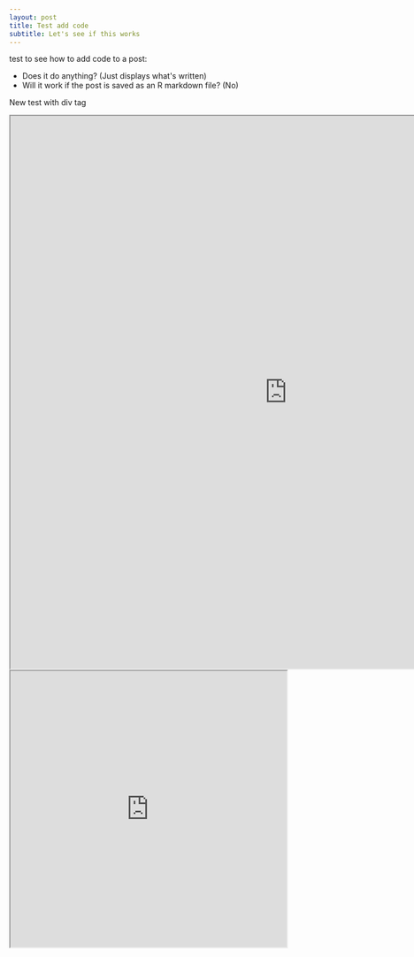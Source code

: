 ```yaml
---
layout: post
title: Test add code
subtitle: Let's see if this works
---
```

test to see how to add code to a post: 
  - Does it do anything? (Just displays what's written)
  - Will it work if the post is saved as an R markdown file? (No) 
 
 New test with div tag
<div class="iframe_container">  
<iframe align = "center" width = "1000" height = "1000" src="https://public.tableau.com/profile/ryan.berger5772#!/vizhome/testseq/Seqresults?publish=yes:embed=yes&tabs=yes"> </iframe>
</div>
<div class="iframe_container">
<iframe align = "center" width = "500" height = "500" src="https://public.tableau.com/views/taxanalysis/Incomedistribution?:embed=y&:display_count=yes"> </iframe>
</div>
